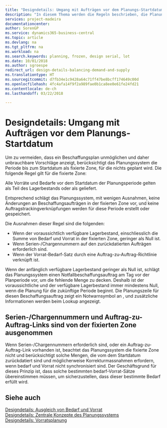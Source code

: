 ```yaml
---
title: "Designdetails: Umgang mit Aufträgen vor dem Planungs-Startdatum | Microsoft Docs"
description: "In diesem Thema werden die Regeln beschrieben, die Planung für Aufträge in der fixierten Zone anwendet."
services: project-madeira
documentationcenter: 
author: SorenGP
ms.service: dynamics365-business-central
ms.topic: article
ms.devlang: na
ms.tgt_pltfrm: na
ms.workload: na
ms.search.keywords: planning, frozen, design serial, lot
ms.date: 10/01/2018
ms.author: sgroespe
redirect_url: design-details-balancing-demand-and-supply
ms.translationtype: HT
ms.sourcegitcommit: d7fb34e1c9428a64c71ff47be8bcff174649c00d
ms.openlocfilehash: 4fc4afa14f9f2a989fae0b1ca8ee0e61fe24fd21
ms.contentlocale: de-ch
ms.lasthandoff: 03/22/2018

---
```

# <a name="design-details-dealing-with-orders-before-the-planning-starting-date"></a>Designdetails: Umgang mit Aufträgen vor dem Planungs-Startdatum
Um zu vermeiden, dass ein Beschaffungsplan unmöglichen und daher unbrauchbare Vorschläge anzeigt, berücksichtigt das Planungssystem die Periode bis zum Startdatum als fixierte Zone, für die nichts geplant wird. Die folgende Regel gilt für die fixierte Zone:  

Alle Vorräte und Bedarfe vor dem Startdatum der Planungsperiode gelten als Teil des Lagerbestands oder als geliefert.  

Entsprechend schlägt das Planungssystem, mit wenigen Ausnahmen, keine Änderungen an Beschaffungsaufträgen in der fixierten Zone vor, und keine Auftragstrackingverknüpfungen werden für diese Periode erstellt oder gespeichert.  

Die Ausnahmen dieser Regel sind die folgenden:  

* Wenn der voraussichtlich verfügbare Lagerbestand, einschliesslich die Summe von Bedarf und Vorrat in der fixierten Zone, geringer als Null ist.  
* Wenn Serien-/Chargennummern auf den zurückdatierten Aufträgen erforderlich sind.  
* Wenn der Vorrat-Bedarf-Satz durch eine Auftrag-zu-Auftrag-Richtlinie verknüpft ist.  

Wenn der anfänglich verfügbare Lagerbestand geringer als Null ist, schlägt das Planungssystem einen Notfallbeschaffungsauftrag am Tag vor der Planperiode vor, um die fehlende Menge zu decken. Deshalb ist der voraussichtliche und der verfügbare Lagerbestand immer mindestens Null, wenn die Planung für die zukünftige Periode beginnt. Die Planungszeile für diesen Beschaffungsauftrag zeigt ein Notwarnsymbol an , und zusätzliche Informationen werden beim Lookup angezeigt.  

## <a name="seriallot-numbers-and-order-to-order-links-are-exempt-from-the-frozen-zone"></a>Serien-/Chargennummern und Auftrag-zu-Auftrag-Links sind von der fixierten Zone ausgenommen  
Wenn Serien-/Chargennummern erforderlich sind, oder ein Auftrag-zu-Auftrag-Link vorhanden ist, beachtet das Planungssystem die fixierte Zone nicht und berücksichtigt solche Mengen, die vom dem Startdatum zurückdatiert sind und möglicherweise Korrekturmassnahmen erfordern, wenn bedarf und Vorrat nicht synchronisiert sind. Der Geschäftsgrund für dieses Prinzip ist, dass solche bestimmten bedarf-Vorrat-Sätze übereinstimmen müssen, um sicherzustellen, dass dieser bestimmte Bedarf erfüllt wird.  

## <a name="see-also"></a>Siehe auch  
[Designdetails: Ausgleich von Bedarf und Vorrat](design-details-balancing-demand-and-supply.md)   
[Designdetails: Zentrale Konzepte des Planungssystems](design-details-central-concepts-of-the-planning-system.md)   
[Designdetails: Vorratsplanung](design-details-supply-planning.md)

